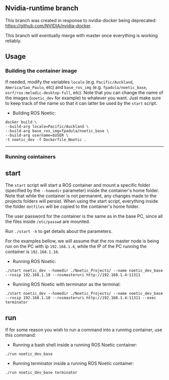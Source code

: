 ## Nvidia-runtime branch

This branch was created in response to nvidia-docker being deprecated: https://github.com/NVIDIA/nvidia-docker.

This branch will eventually merge with master once everything is working reliably.

## Usage

### Building the container image

If needed, modify the variables `locale` (e.g. `Pacific/Auckland`, `America/Sao_Paulo`, etc) and `base_ros_img` (e.g. `fpadula/noetic_base`, `osrf/ros:melodic-desktop-full`, etc). Note that you can change the name of the images (`noetic_dev` for example) to whatever you want. Just make sure to keep track of the name so that it can latter be used by the `start` script.

- Building ROS Noetic:
```console
docker build \
--build-arg locale=Pacific/Auckland \
--build-arg base_ros_img=fpadula/noetic_base \
--build-arg username=$USER \
-t noetic_dev -f Dockerfile_Noetic .
```

---


### Running cointainers

## start
The `start` script will start a ROS container and mount a specific folder (specified by the `--homedir` parameter) inside the container's home folder. Note that while the container is not permanent, any changes made to the projects folders will persist. When using the start script, everything inside the folder `dotfiles` will be copied to the container's home folder.

The user password for the container is the same as in the base PC, since all the files inside `/etc/passwd` are mounted.

Run `./start -h` to get details about the parameters.

For the examples bellow, we will assume that the ros master node is being run on the PC with ip `192.168.1.4`, while the IP of the PC running the container is `192.168.1.10`.

- Running ROS Noetic:
```console
./start noetic_dev --homedir ./Noetic_Projects/ --name noetic_dev_base --rosip 192.168.1.10 --rosmasteruri http://192.168.1.4:11311
```

- Running ROS Noetic with terminator as the terminal:
```console
./start noetic_dev --homedir ./Noetic_Projects/ --name noetic_dev_base --rosip 192.168.1.10 --rosmasteruri http://192.168.1.4:11311 --exec terminator
```

## run

If for some reason you wish to run a command into a running container, use this command:

- Running a bash shell inside a running ROS Noetic container:
```console
./run noetic_dev_base
```

- Running terminator inside a running ROS Noetic container:
```console
./run noetic_dev_base terminator
```
